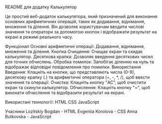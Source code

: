 
README для додатку Калькулятор

Це простий веб-додаток калькулятора, який призначений для виконання основних арифметичних операцій, таких як додавання, віднімання, множення та ділення. Він дозволяє користувачам вводити числові значення та оператори за допомогою кнопок і відображати результат на екрані в режимі реального часу.

Функціонал
Основні арифметичні операції: Додавання, віднімання, множення та ділення.
Кнопка Очищення: Очищає екран та скидає калькулятор.
Десяткова крапка: Дозволяє введення десяткових чисел для точних обчислень.
Обробка помилок: Запобігає діленню на нуль та відображає відповідні повідомлення про помилки.
Використання
Введення: Клацніть на кнопки, що представляють числа (0-9), десяткову крапку (.) та арифметичні оператори (+, -, *, /), щоб ввести значення та операції.
Очистка: Клацніть кнопку "AC", щоб очистити екран та скинути калькулятор.
Обчислення: Клацніть кнопку "=", щоб виконати обчислення та відобразити результат на екрані.

Використані технології:
HTML
CSS
JavaScript

Учасники
Lozitskiy Bogdan - HTML
Evgeniia Korolova - CSS
Anna Butkovska - JavaScript
